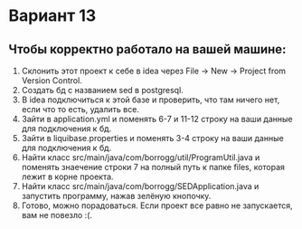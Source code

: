 # Вариант 13
## Чтобы корректно работало на вашей машине:
1. Склонить этот проект к себе в idea через File -> New -> Project from Version Control.
2. Создать бд с названием sed в postgresql.
3. В idea подключиться к этой базе и проверить, что там ничего нет, если что то есть, удалить все.
4. Зайти в application.yml и поменять 6-7 и 11-12 строку на ваши данные для подключения к бд.
5. Зайти в liquibase.properties и поменять 3-4 строку на ваши данные для подключения к бд.
6. Найти класс src/main/java/com/borrogg/util/ProgramUtil.java и поменять знаечение строки 7 на полный путь к папке files, которая лежит в корне проекта.
7. Найти класс src/main/java/com/borrogg/SEDApplication.java и запустить программу, нажав зелёную кнопочку.
8. Готово, можно порадоваться. Если проект все равно не запускается, вам не повезло :(.